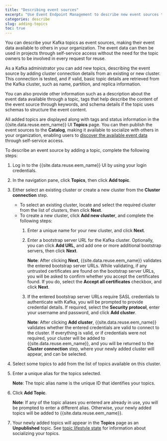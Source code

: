 ```yaml
---
title: "Describing event sources"
excerpt: "Use Event Endpoint Management to describe new event sources to make their event data available to others."
categories: describe
slug: adding-topics
toc: true
---
```


You can describe your Kafka topics as event sources, making their event data available to others in your organization. The event data can then be used in projects through self-service access without the need for the topic owners to be involved in every request for reuse.

As a Kafka administrator you can add new topics, describing the event source by adding cluster connection details from an existing or new cluster. This connection is tested, and if valid, basic topic details are retrieved from the Kafka cluster, such as name, partition, and replica information.

You can also provide other information such as a description about the event data available through a topic, tags that help describe the content of the event source through keywords, and schema details if the topic uses schemas to structure the event content.

All added topics are displayed along with tags and status information in the {{site.data.reuse.eem_name}} UI **Topics** page. You can then publish the event sources to the **Catalog**, making it available to socialize with others in your organization, enabling users to [discover the available event data](../../consume-subscribe/discovering-topics/) through self-service access.

To describe an event source by adding a topic, complete the following steps:

1. Log in to the {{site.data.reuse.eem_name}} UI by using your login credentials.
2. In the navigation pane, click **Topics**, then click **Add topic**.
3. Either select an existing cluster or create a new cluster from the **Cluster connection** step.
   - To select an existing cluster, locate and select the required cluster from the list of clusters, then click **Next**.
   - To create a new cluster, click **Add new cluster**, and complete the following steps:
     1. Enter a unique name for your new cluster, and click **Next**.
     2. Enter a bootstrap server URL for the Kafka cluster. Optionally, you can click **Add URL**, and add one or more additional bootstrap servers, then click **Next**.

        **Note**: After clicking **Next**, {{site.data.reuse.eem_name}} validates the entered bootstrap server URLs. While validating, if any untrusted certificates are found on the bootstrap server URLs, you will be asked to confirm whether you accept the certificates found. If you do, select the **Accept all certificates** checkbox, and click **Next**.

     3. If the entered bootstrap server URLs require SASL credentials to authenticate with Kafka, you will be prompted to provide credential details. If required, select the **Security protocol**, enter your username and password, and click **Add cluster**.

         **Note**: After clicking **Add cluster**, {{site.data.reuse.eem_name}} validates whether the entered credentials are valid to connect to the cluster. If everything is valid, or if credentials were not required, your cluster will be added to {{site.data.reuse.eem_name}}, and you will be returned to the **Cluster connection** step, where your newly added cluster will appear, and can be selected.

4. Select some topics to add from the list of topics available on this cluster.
5. Enter a unique alias for the topics selected.

   **Note**: The topic alias name is the unique ID that identifies your topics.

6. Click **Add Topic**.

   **Note**: If any of the topic aliases you entered are already in use, you will be prompted to enter a different alias. Otherwise, your newly added topics will be added to {{site.data.reuse.eem_name}}.

7. Your newly added topics will appear in the **Topics** page as an **Unpublished** topic. See [topic lifestyle state](../managing-topics#topic-lifecycle-state) for information about socializing your topics.
